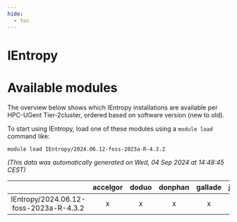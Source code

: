 ```yaml
---
hide:
  - toc
---
```


IEntropy
========

# Available modules


The overview below shows which IEntropy installations are available per HPC-UGent Tier-2cluster, ordered based on software version (new to old).

To start using IEntropy, load one of these modules using a `module load` command like:

```shell
module load IEntropy/2024.06.12-foss-2023a-R-4.3.2
```

*(This data was automatically generated on Wed, 04 Sep 2024 at 14:48:45 CEST)*  

| |accelgor|doduo|donphan|gallade|joltik|shinx|skitty|
| :---: | :---: | :---: | :---: | :---: | :---: | :---: | :---: |
|IEntropy/2024.06.12-foss-2023a-R-4.3.2|x|x|x|x|x|-|x|
